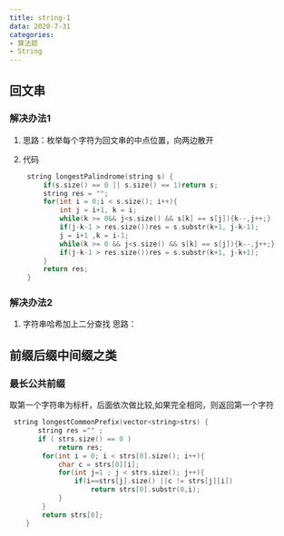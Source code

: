 ```yaml
---
title: string-1
data: 2020-7-31
categories:
- 算法题
- String
---
```



## 回文串

### 解决办法1

1. 思路：枚举每个字符为回文串的中点位置，向两边散开
2. 代码

   ```c++
    string longestPalindrome(string s) {
        if(s.size() == 0 || s.size() == 1)return s;
        string res = "";
        for(int i = 0;i < s.size(); i++){
            int j = i+1, k = i;
            while(k >= 0&& j<s.size() && s[k] == s[j]){k--,j++;}
            if(j-k-1 > res.size())res = s.substr(k+1, j-k-1);
            j = i+1 ,k = i-1;
            while(k >= 0 && j<s.size() && s[k] == s[j]){k--,j++;}
            if(j-k-1 > res.size())res = s.substr(k+1, j-k+1);
        }
        return res;
    }

   ```

### 解决办法2

1. 字符串哈希加上二分查找 思路：

## 前缀后缀中间缀之类

### 最长公共前缀

取第一个字符串为标杆，后面依次做比较,如果完全相同，则返回第一个字符

```cpp
 string longestCommonPrefix(vector<string>strs) {
       string res ="" ;
       if ( strs.size() == 0 )
            return res;
        for(int i = 0; i < strs[0].size(); i++){
            char c = strs[0][i];
            for(int j=1 ; j < strs.size(); j++){
                if(i==strs[j].size() ||c != strs[j][i])
                    return strs[0].substr(0,i);
            }
        }
        return strs[0];
    }


```
